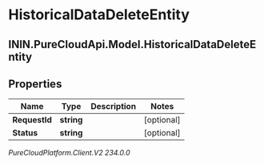 # HistoricalDataDeleteEntity

## ININ.PureCloudApi.Model.HistoricalDataDeleteEntity

## Properties

|Name | Type | Description | Notes|
|------------ | ------------- | ------------- | -------------|
| **RequestId** | **string** |  | [optional] |
| **Status** | **string** |  | [optional] |



_PureCloudPlatform.Client.V2 234.0.0_
